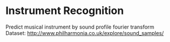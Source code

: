 # Instrument Recognition
Predict musical instrument by sound profile fourier transform <br>
Dataset: http://www.philharmonia.co.uk/explore/sound_samples/ 
